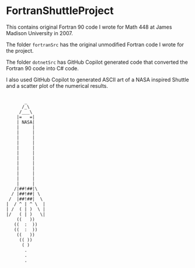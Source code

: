# FortranShuttleProject

This contains original Fortran 90 code I wrote for Math 448 at James Madison University in 2007.  

The folder ````fortranSrc```` has the original unmodified Fortran code I wrote for the project.

The folder ````dotnetSrc```` has GitHub Copilot generated code that converted the Fortran 90 code into C# code.

I also used GitHub Copilot to generated ASCII art of a NASA inspired Shuttle and a scatter plot of the numerical results.

````

       _    
      /_\  
     /___\ 
    |=   =| 
    | NASA| 
    |     | 
    |     | 
    |     | 
    |     | 
    |     | 
    |     | 
    |     | 
    |     | 
    |     | 
    |     | 
    |     | 
    |     | 
   /|##!##|\
  / |##!##| \
 /  |##!##|  \
|  / ^ | ^ \  |
| /  ( | )  \ |
|/   ( | )   \|
    ((   ))
   ((  :  ))
   ((  :  ))
    ((   ))
     (( ))
      ( )
       .
       .
       .

````